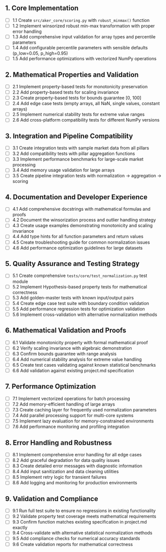 ## 1. Core Implementation

- [ ] 1.1 Create `src/aker_core/scoring.py` with `robust_minmax()` function
- [ ] 1.2 Implement winsorized robust min-max transformation with proper error handling
- [ ] 1.3 Add comprehensive input validation for array types and percentile parameters
- [ ] 1.4 Add configurable percentile parameters with sensible defaults (p_low=0.05, p_high=0.95)
- [ ] 1.5 Add performance optimizations with vectorized NumPy operations

## 2. Mathematical Properties and Validation

- [ ] 2.1 Implement property-based tests for monotonicity preservation
- [ ] 2.2 Add property-based tests for scaling invariance
- [ ] 2.3 Create property-based tests for bounds guarantee [0, 100]
- [ ] 2.4 Add edge case tests (empty arrays, all NaN, single values, constant arrays)
- [ ] 2.5 Implement numerical stability tests for extreme value ranges
- [ ] 2.6 Add cross-platform compatibility tests for different NumPy versions

## 3. Integration and Pipeline Compatibility

- [ ] 3.1 Create integration tests with sample market data from all pillars
- [ ] 3.2 Add compatibility tests with pillar aggregation functions
- [ ] 3.3 Implement performance benchmarks for large-scale market processing
- [ ] 3.4 Add memory usage validation for large arrays
- [ ] 3.5 Create pipeline integration tests with normalization → aggregation → scoring

## 4. Documentation and Developer Experience

- [ ] 4.1 Add comprehensive docstrings with mathematical formulas and proofs
- [ ] 4.2 Document the winsorization process and outlier handling strategy
- [ ] 4.3 Create usage examples demonstrating monotonicity and scaling invariance
- [ ] 4.4 Add type hints for all function parameters and return values
- [ ] 4.5 Create troubleshooting guide for common normalization issues
- [ ] 4.6 Add performance optimization guidelines for large datasets

## 5. Quality Assurance and Testing Strategy

- [ ] 5.1 Create comprehensive `tests/core/test_normalization.py` test module
- [ ] 5.2 Implement Hypothesis-based property tests for mathematical correctness
- [ ] 5.3 Add golden-master tests with known input/output pairs
- [ ] 5.4 Create edge case test suite with boundary condition validation
- [ ] 5.5 Add performance regression tests for optimization validation
- [ ] 5.6 Implement cross-validation with alternative normalization methods

## 6. Mathematical Validation and Proofs

- [ ] 6.1 Validate monotonicity property with formal mathematical proof
- [ ] 6.2 Verify scaling invariance with algebraic demonstration
- [ ] 6.3 Confirm bounds guarantee with range analysis
- [ ] 6.4 Add numerical stability analysis for extreme value handling
- [ ] 6.5 Create test cases validating against known statistical benchmarks
- [ ] 6.6 Add validation against existing project.md specification

## 7. Performance Optimization

- [ ] 7.1 Implement vectorized operations for batch processing
- [ ] 7.2 Add memory-efficient handling of large arrays
- [ ] 7.3 Create caching layer for frequently used normalization parameters
- [ ] 7.4 Add parallel processing support for multi-core systems
- [ ] 7.5 Implement lazy evaluation for memory-constrained environments
- [ ] 7.6 Add performance monitoring and profiling integration

## 8. Error Handling and Robustness

- [ ] 8.1 Implement comprehensive error handling for all edge cases
- [ ] 8.2 Add graceful degradation for data quality issues
- [ ] 8.3 Create detailed error messages with diagnostic information
- [ ] 8.4 Add input sanitization and data cleaning utilities
- [ ] 8.5 Implement retry logic for transient failures
- [ ] 8.6 Add logging and monitoring for production environments

## 9. Validation and Compliance

- [ ] 9.1 Run full test suite to ensure no regressions in existing functionality
- [ ] 9.2 Validate property test coverage meets mathematical requirements
- [ ] 9.3 Confirm function matches existing specification in project.md exactly
- [ ] 9.4 Cross-validate with alternative statistical normalization methods
- [ ] 9.5 Add compliance checks for numerical accuracy standards
- [ ] 9.6 Create validation reports for mathematical correctness
